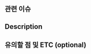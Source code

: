 ## 관련 이슈
<!-- 관련있는 이슈 번호(#000)을 적어주세요. -->

## Description
<!-- 작업 내용을 적어주세요. -->
<!-- 강조할 부분은 볼드체로 작성해 주세요. -->

## 유의할 점 및 ETC (optional)
<!-- 팀원이 유의해야할 변경 사항이나 로직 및 기타 사항이 생겼다면 적어주세요. -->


